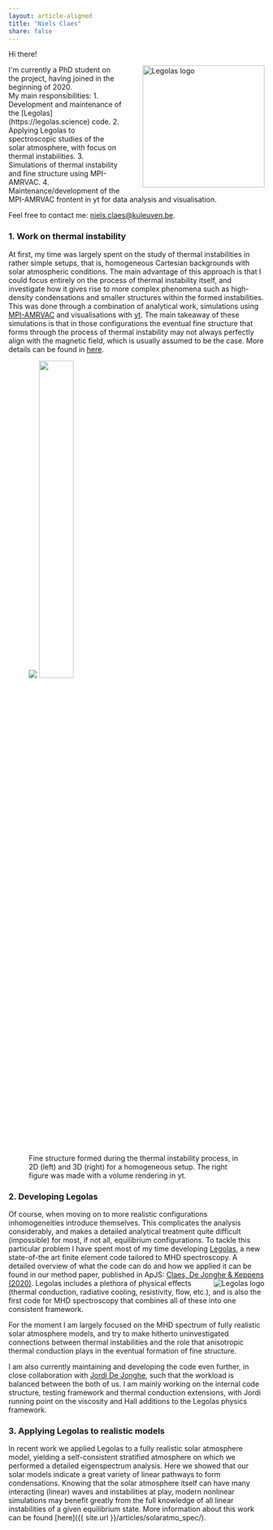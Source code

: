 ```yaml
---
layout: article-aligned
title: "Niels Claes"
share: false
---
```


Hi there!

<img src="{{ site.url }}/images/bio-photo-NC.png" alt="Legolas logo" style="float: right; padding-left: 2.5rem; width: 15rem">
I'm currently a PhD student on the project, having joined in the beginning of 2020. <br>
My main responsibilities:
1. Development and maintenance of the [Legolas](https://legolas.science) code.
2. Applying Legolas to spectroscopic studies of the solar atmosphere, with focus on thermal instabilities.
3. Simulations of thermal instability and fine structure using MPI-AMRVAC.
4. Maintenance/development of the MPI-AMRVAC frontent in yt for data analysis and visualisation.

Feel free to contact me: [niels.claes@kuleuven.be](mailto:niels.claes@kuleuven.be).

### 1. Work on thermal instability
At first, my time was largely spent on the study of thermal instabilities in rather simple setups, that is,
homogeneous Cartesian backgrounds with solar atmospheric conditions. The main advantage of this approach is that I
could focus entirely on the process of thermal instability itself, and investigate how it gives rise to more complex
phenomena such as high-density condensations and smaller structures within the formed instabilities. This was done through
a combination of analytical work, simulations using [MPI-AMRVAC](http://amrvac.org) and visualisations with [yt](https://yt-project.org).
The main takeaway of these simulations is that in those configurations the eventual fine structure that forms through the process
of thermal instability may not always perfectly align with the magnetic field, which is usually assumed to be the case.
More details can be found in [here](https://www.aanda.org/articles/aa/abs/2020/04/aa37616-20/aa37616-20.html).

<figure class="half">
    <img src="{{ site.url }}/images/density_plots.png">
	<img src="{{ site.url }}/images/TI_3d_rendering.png" style="width: 40%">
	<figcaption>
        Fine structure formed during the thermal instability process, in 2D (left) and 3D (right) for a
        homogeneous setup. The right figure was made with a volume rendering in yt.
    </figcaption>
</figure>


### 2. Developing Legolas
Of course, when moving on to more realistic configurations inhomogeneities introduce themselves. This complicates the analysis considerably, and
makes a detailed analytical treatment quite difficult (impossible) for most, if not all, equilibrium configurations. To tackle this particular problem
I have spent most of my time developing [Legolas](https://legolas.science), a new state-of-the art finite element code tailored to MHD spectroscopy.
A detailed overview of what the code can do and how we applied it can be found in our method paper, published in ApJS:
[Claes, De Jonghe & Keppens (2020)](https://doi.org/10.3847/1538-4365/abc5c4).
<img src="{{ site.url }}/images/legolas_logo_400x250.png" alt="Legolas logo" align="right">
Legolas includes a plethora of physical effects (thermal conduction, radiative cooling, resistivity, flow, etc.), and is also the first code for MHD spectroscopy
that combines all of these into one consistent framework.

For the moment I am largely focused on the MHD spectrum of fully realistic solar atmosphere models, and try to make
hitherto uninvestigated connections between thermal instabilities and the role that anisotropic thermal conduction plays in the eventual formation of fine structure.

I am also currently maintaining and developing the code even further, in close collaboration with [Jordi De Jonghe](../jordidejonghe),
such that the workload is balanced between the both of us. I am mainly working on the internal code structure, testing framework and thermal conduction extensions,
with Jordi running point on the viscosity and Hall additions to the Legolas physics framework.


### 3. Applying Legolas to realistic models
In recent work we applied Legolas to a fully realistic solar atmosphere model, yielding a self-consistent stratified atmosphere on which we performed a detailed eigenspectrum analysis. Here we showed that our solar models indicate a great variety of linear pathways to form condensations. Knowing that the solar atmosphere itself can have many interacting (linear) waves and instabilities at play, modern nonlinear simulations may benefit greatly from the full knowledge of all linear instabilities of a given equilibrium state. More information about this
work can be found [here]({{ site.url }}/articles/solaratmo_spec/).

